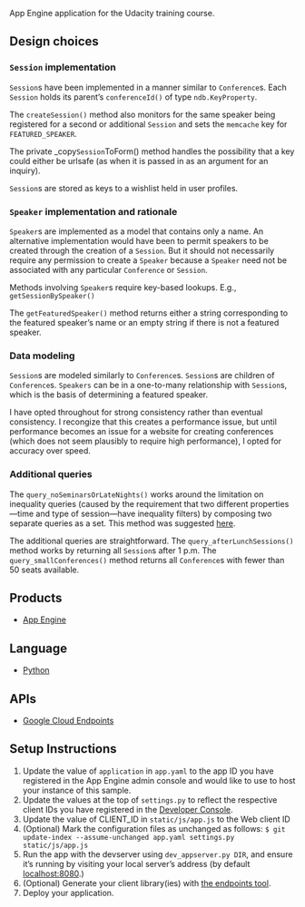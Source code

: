 App Engine application for the Udacity training course.

Design choices
--------------

### `Session` implementation

`Session`s have been implemented in a manner similar to `Conference`s.
Each `Session` holds its parent’s `conferenceId()` of type
`ndb.KeyProperty`.

The `createSession()` method also monitors for the same speaker being
registered for a second or additional `Session` and sets the `memcache`
key for `FEATURED_SPEAKER`.

The private \_copy`Session`ToForm() method handles the possibility that
a key could either be urlsafe (as when it is passed in as an argument
for an inquiry).

`Session`s are stored as keys to a wishlist held in user profiles.

### `Speaker` implementation and rationale

`Speaker`s are implemented as a model that contains only a name. An
alternative implementation would have been to permit speakers to be
created through the creation of a `Session`. But it should not
necessarily require any permission to create a `Speaker` because a
`Speaker` need not be associated with any particular `Conference` or
`Session`.

Methods involving `Speaker`s require key-based lookups. E.g.,
`getSessionBySpeaker()`

The `getFeaturedSpeaker()` method returns either a string corresponding
to the featured speaker’s name or an empty string if there is not a
featured speaker.

### Data modeling

`Session`s are modeled similarly to `Conference`s. `Session`s are
children of `Conference`s. `Speakers` can be in a one-to-many
relationship with `Session`s, which is the basis of determining a
featured speaker.

I have opted throughout for strong consistency rather than eventual
consistency. I recongize that this creates a performance issue, but
until performance becomes an issue for a website for creating
conferences (which does not seem plausibly to require high performance),
I opted for accuracy over speed.

### Additional queries

The `query_noSeminarsOrLateNights()` works around the limitation on
inequality queries (caused by the requirement that two different
properties—time and type of session—have inequality filters) by
composing two separate queries as a set. This method was suggested
[here](http://goo.gl/HtsZT2).

The additional queries are straightforward. The
`query_afterLunchSessions()` method works by returning all `Session`s
after 1 p.m. The `query_smallConferences()` method returns all
`Conference`s with fewer than 50 seats available.

Products
--------

-   [App Engine](https://developers.google.com/appengine)

Language
--------

-   [Python](http://python.org)

APIs
----

-   [Google Cloud
    Endpoints](https://developers.google.com/appengine/docs/python/endpoints/)

Setup Instructions
------------------

1.  Update the value of `application` in `app.yaml` to the app ID you
    have registered in the App Engine admin console and would like to
    use to host your instance of this sample.
2.  Update the values at the top of `settings.py` to reflect the
    respective client IDs you have registered in the [Developer
    Console](https://console.developers.google.com/).
3.  Update the value of CLIENT\_ID in `static/js/app.js` to the Web
    client ID
4.  (Optional) Mark the configuration files as unchanged as follows:
    `$ git update-index --assume-unchanged app.yaml settings.py static/js/app.js`
5.  Run the app with the devserver using `dev_appserver.py DIR`, and
    ensure it’s running by visiting your local server’s address (by
    default [localhost:8080](https://localhost:8080/).)
6.  (Optional) Generate your client library(ies) with [the endpoints
    tool](https://developers.google.com/appengine/docs/python/endpoints/endpoints_tool).
7.  Deploy your application.
